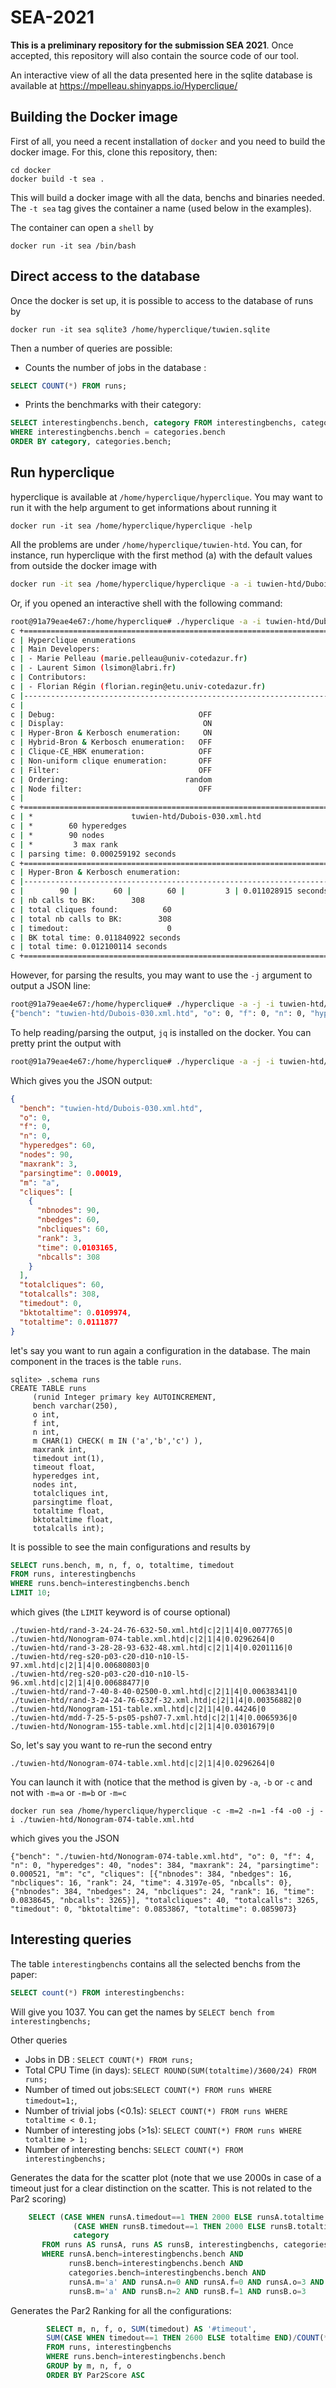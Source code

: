 # SEA-2021

**This is a preliminary repository for the submission SEA 2021**.
Once accepted, this repository will also contain the source code of our tool.

An interactive view of all the data presented here in the sqlite database is available at
https://mpelleau.shinyapps.io/Hyperclique/


## Building the Docker image

First of all, you need a recent installation of `docker` and you need to build the docker image. For this, clone this repository, then:
```
cd docker
docker build -t sea .
```
This will build a docker image with all the data, benchs and binaries needed. The `-t sea` tag gives the container a name (used below in the examples).

The container can open a `shell` by
```
docker run -it sea /bin/bash
```

## Direct access to the database

Once the docker is set up, it is possible to access to the database of runs by
``` 
docker run -it sea sqlite3 /home/hyperclique/tuwien.sqlite
```

Then a number of queries are possible:
- Counts the number of jobs in the database : 
```sql 
SELECT COUNT(*) FROM runs;
```

- Prints the benchmarks with their category:
```sql
SELECT interestingbenchs.bench, category FROM interestingbenchs, categories
WHERE interestingbenchs.bench = categories.bench
ORDER BY category, categories.bench;
```

## Run hyperclique

hyperclique is available at `/home/hyperclique/hyperclique`. You may want to run it with the help argument to get informations about running it
```
docker run -it sea /home/hyperclique/hyperclique -help
```

All the problems are under `/home/hyperclique/tuwien-htd`. You can, for instance, run hyperclique with the first method (a) with the default values from outside the docker image with
```bash
docker run -it sea /home/hyperclique/hyperclique -a -i tuwien-htd/Dubois-030.xml.htd
```

Or, if you opened an interactive shell with the following command:
```bash
root@91a79eae4e67:/home/hyperclique# ./hyperclique -a -i tuwien-htd/Dubois-030.xml.htd     
c +============================================================================+
c | Hyperclique enumerations                                                   |
c | Main Developers:                                                           |
c | - Marie Pelleau (marie.pelleau@univ-cotedazur.fr)                          |
c | - Laurent Simon (lsimon@labri.fr)                                          |
c | Contributors:                                                              |
c | - Florian Régin (florian.regin@etu.univ-cotedazur.fr)                      |
c |----------------------------------------------------------------------------|
c |                                                                            |
c | Debug:                                OFF                                  |
c | Display:                               ON                                  |
c | Hyper-Bron & Kerbosch enumeration:     ON                                  |
c | Hybrid-Bron & Kerbosch enumeration:   OFF                                  |
c | Clique-CE_HBK enumeration:            OFF                                  |
c | Non-uniform clique enumeration:       OFF                                  |
c | Filter:                               OFF                                  |
c | Ordering:                          random                                  |
c | Node filter:                          OFF                                  |
c |                                                                            |
c +============================================================================+
c | *                      tuwien-htd/Dubois-030.xml.htd                       |
c | *        60 hyperedges                                                     |
c | *        90 nodes                                                          |
c | *         3 max rank                                                       |
c | parsing time: 0.000259192 seconds                                          |
c +============================================================================+
c | Hyper-Bron & Kerbosch enumeration:                                         |
c |----------------------------------------------------------------------------|
c |        90 |        60 |        60 |         3 | 0.011028915 seconds        |
c | nb calls to BK:        308                                                 |
c | total cliques found:          60                                           |
c | total nb calls to BK:        308                                           |
c | timedout:                      0                                           |
c | BK total time: 0.011840922 seconds                                         |
c | total time: 0.012100114 seconds                                            |
c +============================================================================+
```

However, for parsing the results, you may want to use the `-j` argument to output a JSON line:

```bash
root@91a79eae4e67:/home/hyperclique# ./hyperclique -a -j -i tuwien-htd/Dubois-030.xml.htd 
{"bench": "tuwien-htd/Dubois-030.xml.htd", "o": 0, "f": 0, "n": 0, "hyperedges": 60, "nodes": 90, "maxrank": 3, "parsingtime": 0.000228, "m": "a", "cliques": [{"nbnodes": 90, "nbedges": 60, "nbcliques": 60, "rank": 3, "time": 0.00983233, "nbcalls": 308}], "totalcliques": 60, "totalcalls": 308, "timedout": 0, "bktotaltime": 0.0104824, "totaltime": 0.0107108}
```

To help reading/parsing the output, `jq` is installed on the docker. You can pretty print the output with
``` bash
root@91a79eae4e67:/home/hyperclique# ./hyperclique -a -j -i tuwien-htd/Dubois-030.xml.htd | jq
```
Which gives you the JSON output:
```json
{
  "bench": "tuwien-htd/Dubois-030.xml.htd",
  "o": 0,
  "f": 0,
  "n": 0,
  "hyperedges": 60,
  "nodes": 90,
  "maxrank": 3,
  "parsingtime": 0.00019,
  "m": "a",
  "cliques": [
    {
      "nbnodes": 90,
      "nbedges": 60,
      "nbcliques": 60,
      "rank": 3,
      "time": 0.0103165,
      "nbcalls": 308
    }
  ],
  "totalcliques": 60,
  "totalcalls": 308,
  "timedout": 0,
  "bktotaltime": 0.0109974,
  "totaltime": 0.0111877
}
```



let's say you want to run again a configuration in the database. The main component in the traces is the table `runs`. 
```
sqlite> .schema runs 
CREATE TABLE runs
     (runid Integer primary key AUTOINCREMENT, 
     bench varchar(250), 
     o int, 
     f int,
     n int,
     m CHAR(1) CHECK( m IN ('a','b','c') ),
     maxrank int,
     timedout int(1),
     timeout float,
     hyperedges int,
     nodes int,
     totalcliques int,
     parsingtime float,
     totaltime float,
     bktotaltime float,
     totalcalls int);
```
It is possible to see the main configurations and results  by
```sql
SELECT runs.bench, m, n, f, o, totaltime, timedout
FROM runs, interestingbenchs 
WHERE runs.bench=interestingbenchs.bench
LIMIT 10;
```
which gives (the `LIMIT` keyword is of course optional)
```
./tuwien-htd/rand-3-24-24-76-632-50.xml.htd|c|2|1|4|0.0077765|0
./tuwien-htd/Nonogram-074-table.xml.htd|c|2|1|4|0.0296264|0
./tuwien-htd/rand-3-28-28-93-632-48.xml.htd|c|2|1|4|0.0201116|0
./tuwien-htd/reg-s20-p03-c20-d10-n10-l5-97.xml.htd|c|2|1|4|0.00680803|0
./tuwien-htd/reg-s20-p03-c20-d10-n10-l5-96.xml.htd|c|2|1|4|0.00688477|0
./tuwien-htd/rand-7-40-8-40-02500-0.xml.htd|c|2|1|4|0.00638341|0
./tuwien-htd/rand-3-24-24-76-632f-32.xml.htd|c|2|1|4|0.00356882|0
./tuwien-htd/Nonogram-151-table.xml.htd|c|2|1|4|0.44246|0
./tuwien-htd/mdd-7-25-5-ps05-psh07-7.xml.htd|c|2|1|4|0.0065936|0
./tuwien-htd/Nonogram-155-table.xml.htd|c|2|1|4|0.0301679|0
```
So, let's say you want to re-run the second entry
```
./tuwien-htd/Nonogram-074-table.xml.htd|c|2|1|4|0.0296264|0
```

You can launch it with (notice that the method is given by `-a`, `-b` or `-c` and not with `-m=a` or `-m=b` or `-m=c`

``` 
docker run sea /home/hyperclique/hyperclique -c -m=2 -n=1 -f4 -o0 -j -i ./tuwien-htd/Nonogram-074-table.xml.htd
```
which gives you the JSON
```
{"bench": "./tuwien-htd/Nonogram-074-table.xml.htd", "o": 0, "f": 4, "n": 0, "hyperedges": 40, "nodes": 384, "maxrank": 24, "parsingtime": 0.000521, "m": "c", "cliques": [{"nbnodes": 384, "nbedges": 16, "nbcliques": 16, "rank": 24, "time": 4.3197e-05, "nbcalls": 0}, {"nbnodes": 384, "nbedges": 24, "nbcliques": 24, "rank": 16, "time": 0.0838645, "nbcalls": 3265}], "totalcliques": 40, "totalcalls": 3265, "timedout": 0, "bktotaltime": 0.0853867, "totaltime": 0.0859073}
```

## Interesting queries

The table `interestingbenchs` contains all the selected benchs from the paper:
```sql
SELECT count(*) FROM interestingbenchs:
```
Will give you 1037. You can get the names by `SELECT bench from interestingbenchs;`

Other queries
- Jobs in DB : `SELECT COUNT(*) FROM runs;`
- Total CPU Time (in days): `SELECT ROUND(SUM(totaltime)/3600/24) FROM runs;`
- Number of timed out jobs:`SELECT COUNT(*) FROM runs WHERE timedout=1;`,
- Number of trivial jobs (<0.1s): `SELECT COUNT(*) FROM runs WHERE totaltime < 0.1;`
- Number of interesting jobs (>1s): `SELECT COUNT(*) FROM runs WHERE totaltime > 1;`
- Number of interesting benchs: `SELECT COUNT(*) FROM interestingbenchs;`

Generates the data for the scatter plot (note that we use 2000s in case of a timeout just for a clear distinction on the scatter. This is not related to the Par2 scoring)
```sql
    SELECT (CASE WHEN runsA.timedout==1 THEN 2000 ELSE runsA.totaltime END) AS timeA, 
              (CASE WHEN runsB.timedout==1 THEN 2000 ELSE runsB.totaltime END) AS timeB,
              category
       FROM runs AS runsA, runs AS runsB, interestingbenchs, categories 
       WHERE runsA.bench=interestingbenchs.bench AND 
             runsB.bench=interestingbenchs.bench AND
             categories.bench=interestingbenchs.bench AND
             runsA.m='a' AND runsA.n=0 AND runsA.f=0 AND runsA.o=3 AND 
             runsB.m='a' AND runsB.n=2 AND runsB.f=1 AND runsB.o=3 
```

Generates the Par2 Ranking for all the configurations:
```sql
        SELECT m, n, f, o, SUM(timedout) AS '#timeout',
        SUM(CASE WHEN timedout==1 THEN 2600 ELSE totaltime END)/COUNT(*) AS Par2Score 
        FROM runs, interestingbenchs
        WHERE runs.bench=interestingbenchs.bench
        GROUP by m, n, f, o
        ORDER BY Par2Score ASC
 ```
